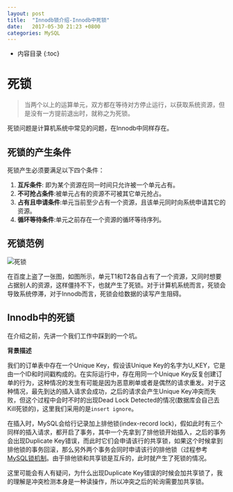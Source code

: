 ```yaml
---
layout: post
title:  "Innodb锁介绍-Innodb中死锁"
date:   2017-05-30 21:23 +0800
categories: MySQL
---
```

* 内容目录
{:toc}

# 死锁
>当两个以上的运算单元，双方都在等待对方停止运行，以获取系统资源，但是没有一方提前退出时，就称之为死锁。

死锁问题是计算机系统中常见的问题，在Innodb中同样存在。

## 死锁的产生条件
死锁产生必须要满足以下四个条件：

1. **互斥条件**: 即为某个资源在同一时间只允许被一个单元占有。
2. **不可抢占条件**:被单元占有的资源不可被其它单元抢占。
3. **占有且申请条件**:单元当前至少占有一个资源，且该单元同时向系统申请其它的资源。
4. **循环等待条件**:单元之前存在一个资源的循环等待序列。

## 死锁范例

![死锁]({{site.baseurl}}/pics/deadlock.png)

在百度上盗了一张图，如图所示，单元T1和T2各自占有了一个资源，又同时想要占据别人的资源，这样僵持不下，也就产生了死锁。对于计算机系统而言，死锁会导致系统停滞，对于Innodb而言，死锁会给数据的读写产生阻碍。

## Innodb中的死锁
在介绍之前，先讲一个我们工作中踩到的一个坑。

**背景描述**

我们的订单表中存在一个Unique Key，假设该Unique Key的名字为U_KEY，它是由一个ID和时间戳构成的。在实际运行中，存在用同一个Unique Key反复创建订单的行为，这种情况的发生有可能是因为恶意刷单或者是偶然的请求重发。对于这种情况，最先到达的插入请求会成功，之后的请求会产生Unique Key冲突而失败，但这个过程中会时不时的出现Dead Lock Detected的情况(数据库会自己去Kill死锁的)，这里我们采用的是`insert ignore`。

在插入时，MySQL会给行记录加上排他锁(index-record lock)，假如此时有三个同样的插入请求，都开启了事务，其中一个先拿到了排他锁开始插入，之后的事务会出现Duplicate Key错误，而此时它们会申请该行的共享锁，如果这个时候拿到排他锁的事务回滚，那么另外两个事务会同时申请该行的排他锁（过程参考[MySQL锁机制](https://dev.mysql.com/doc/refman/5.5/en/innodb-locks-set.html)。由于排他锁和共享锁是互斥的，此时就产生了死锁的情况。

这里可能会有人有疑问，为什么出现Duplicate Key错误的时候会加共享锁了，我的理解是冲突检测本身是一种读操作，所以冲突之后的轮询需要加共享锁。
